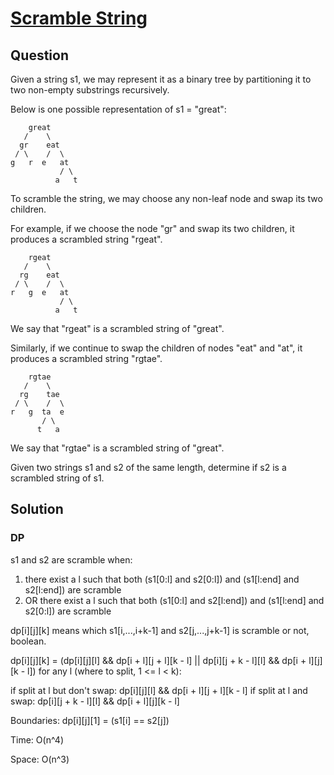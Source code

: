# [Scramble String](https://oj.leetcode.com/problems/scramble-string/)

## Question

Given a string s1, we may represent it as a binary tree by partitioning it to two non-empty substrings recursively.

Below is one possible representation of s1 = "great":

```
    great
   /    \
  gr    eat
 / \    /  \
g   r  e   at
           / \
          a   t
```
To scramble the string, we may choose any non-leaf node and swap its two children.

For example, if we choose the node "gr" and swap its two children, it produces a scrambled string "rgeat".

```
    rgeat
   /    \
  rg    eat
 / \    /  \
r   g  e   at
           / \
          a   t
```          

We say that "rgeat" is a scrambled string of "great".

Similarly, if we continue to swap the children of nodes "eat" and "at", it produces a scrambled string "rgtae".

```
    rgtae
   /    \
  rg    tae
 / \    /  \
r   g  ta  e
       / \
      t   a
```

We say that "rgtae" is a scrambled string of "great".

Given two strings s1 and s2 of the same length, determine if s2 is a scrambled string of s1.


## Solution

### DP

s1 and s2 are scramble when: 

1. there exist a l such that both (s1[0:l] and s2[0:l]) and (s1[l:end] and s2[l:end]) are scramble
2. OR there exist a l such that both (s1[0:l] and s2[l:end]) and (s1[l:end] and s2[0:l]) are scramble

dp[i][j][k] means which s1[i,...,i+k-1] and s2[j,...,j+k-1] is scramble or not, boolean.

dp[i][j][k] = (dp[i][j][l] && dp[i + l][j + l][k - l] || dp[i][j + k - l][l] && dp[i + l][j][k - l]) for any l (where to split, 1 <= l < k):

if split at l but don't swap:  dp[i][j][l] && dp[i + l][j + l][k - l]
if split at l and swap: dp[i][j + k - l][l] && dp[i + l][j][k - l]

Boundaries: dp[i][j][1] = (s1[i] == s2[j])

Time: O(n^4)

Space: O(n^3)